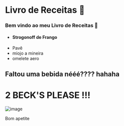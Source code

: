 # Livro de Receitas :call_me_hand:

### Bem vindo ao meu Livro de Receitas :baby_chick:

* #### Strogonoff de Frango
* Pavê
* miojo a mineira
* omelete aero

## Faltou uma bebida nééé????  hahaha
# 2 BECK'S PLEASE !!!
![image](https://github.com/user-attachments/assets/ad956bba-dafd-4d6a-8890-b51d6ffa4efc)



Bom apetite

